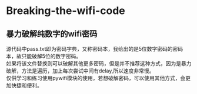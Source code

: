 # Breaking-the-wifi-code
## 暴力破解纯数字的wifi密码

源代码中pass.txt即为密码字典，又称密码本，我给出的是5位数字密码的密码本，故只能破解5位的数字密码。<br>
如果将该文件替换则可以破解其他更多密码，但是并不推荐这种方式，因为是暴力破解，方法是遍历，加上每次尝试中间有delay,所以速度非常慢。<br>
仅供学习和练习使用pywifi模块的使用，若想破解密码，可以使用其他方式，会更加快捷和便利。
